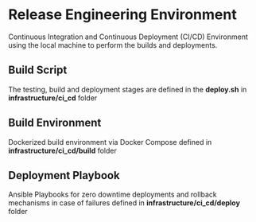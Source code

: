 # Release Engineering Environment

Continuous Integration and Continuous Deployment (CI/CD) Environment using the local machine to perform the builds and deployments.

## Build Script

The testing, build and deployment stages are defined in the **deploy.sh** in **infrastructure/ci_cd** folder

## Build Environment

Dockerized build environment via Docker Compose defined in **infrastructure/ci_cd/build** folder

## Deployment Playbook

Ansible Playbooks for zero downtime deployments and rollback mechanisms in case of failures defined in **infrastructure/ci_cd/deploy** folder